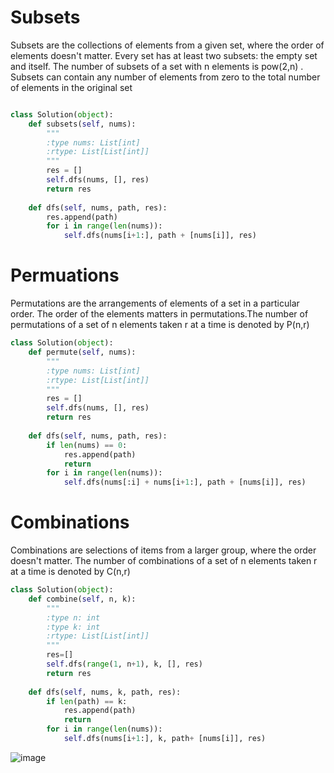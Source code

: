
# Subsets

Subsets are the collections of elements from a given set, where the order of elements doesn't matter. Every set has at least two subsets: the empty set and itself. The number of subsets of a set with 
n elements is pow(2,n)
 . Subsets can contain any number of elements from zero to the total number of elements in the original set

``` python

class Solution(object):
    def subsets(self, nums):
        """
        :type nums: List[int]
        :rtype: List[List[int]]
        """
        res = []
        self.dfs(nums, [], res)
        return res
    
    def dfs(self, nums, path, res):
        res.append(path)
        for i in range(len(nums)):
            self.dfs(nums[i+1:], path + [nums[i]], res)

``` 

# Permuations

Permutations are the arrangements of elements of a set in a particular order. The order of the elements matters in permutations.The number of permutations of a set of 
n elements taken r at a time is denoted by P(n,r)

``` python
class Solution(object):
    def permute(self, nums):
        """
        :type nums: List[int]
        :rtype: List[List[int]]
        """
        res = []
        self.dfs(nums, [], res)
        return res
    
    def dfs(self, nums, path, res):
        if len(nums) == 0:
            res.append(path)
            return
        for i in range(len(nums)):
            self.dfs(nums[:i] + nums[i+1:], path + [nums[i]], res)   
``` 
# Combinations

Combinations are selections of items from a larger group, where the order doesn't matter. The number of combinations of a set of n elements taken 
r at a time is denoted by C(n,r)

``` python
class Solution(object):
    def combine(self, n, k):
        """
        :type n: int
        :type k: int
        :rtype: List[List[int]]
        """
        res=[]
        self.dfs(range(1, n+1), k, [], res)
        return res
    
    def dfs(self, nums, k, path, res):
        if len(path) == k:
            res.append(path)
            return
        for i in range(len(nums)):
            self.dfs(nums[i+1:], k, path+ [nums[i]], res)
``` 
![image](https://github.com/Manikanta-Gandham/PythonCheatSheet/assets/19523549/41a644cb-5625-40fc-9feb-ae6859ed2585)
